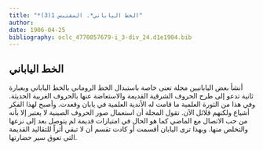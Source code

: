 ```yaml
---
title: "*الخط الياباني*. المقتبس 1(3)"
author: 
date: 1906-04-25
bibliography: oclc_4770057679-i_3-div_24.d1e1904.bib
---
```




##  الخط الياباني 


 أنشأ بعض اليابانيين مجلة تعنى خاصة باستبدال الخط الروماني بالخط الياباني وبعبارة ثانية تدعو إلى طرح الحروف الشرقية القديمة والاستعاضة عنها بالحروف الغربية الحديثة. وفي هذا من الثورة العلمية ما قامت له الأندية العلمية في يابان وقعدت. وأصبح لهذا الفكر أشياع ولكنهم قلائل الآن. تقول المجلة أن استعمال صور الحروف الصينية لا يعتبر إلا بأنه من حب الاتصال مع الماضي كما هو الحال في امتيازات قديمة لم يتوصل بعد إلى نزعها والتخلص منها. وبهذا ترى اليابان أقسمت أو كادت تقسم أن لا تبقي أثراً للتقاليد القديمة التي تعوق سير حضارتها. 
